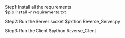Step1:
Install all the requirements  
$pip install -r requirements.txt

Step2:
Run the Server socket
$python Reverse_Server.py

Step3:
Run the Client
$python Reverse_Client
